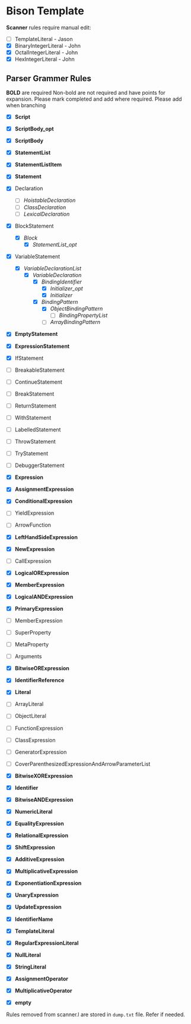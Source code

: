# Bison Template
**Scanner** rules require manual edit:
- [ ] TemplateLiteral - Jason
- [x] BinaryIntegerLiteral - John
- [x] OctalIntegerLiteral - John
- [x] HexIntegerLiteral - John

## **Parser** Grammer Rules
**BOLD** are required
Non-bold are not required and have points for expansion. Please mark completed and add where required.
Please add when branching
- [x] **Script**
- [x] **ScriptBody_opt**
- [x] **ScriptBody**
- [x] **StatementList**
- [x] **StatementListItem**
- [x] **Statement**
- [x] Declaration
	- [ ] *HoistableDeclaration*
	- [ ] *ClassDeclaration*
	- [ ] *LexicalDeclaration*
- [x] BlockStatement
	- [x] *Block*
		- [x] *StatementList_opt*
- [x] VariableStatement
	- [x] *VariableDeclarationList*
		- [x] *VariableDeclaration*
			- [x] *BindingIdentifier*
				- [x] *Initializer_opt*
				- [x] *Initializer*
			- [x] *BindingPattern*
				- [x] *ObjectBindingPattern*
					- [ ] *BindingPropertyList*
				- [ ] *ArrayBindingPattern*
- [x] **EmptyStatement**
- [x] **ExpressionStatement**
- [x] IfStatement
- [ ] BreakableStatement
- [ ] ContinueStatement
- [ ] BreakStatement
- [ ] ReturnStatement
- [ ] WithStatement
- [ ] LabelledStatement
- [ ] ThrowStatement
- [ ] TryStatement
- [ ] DebuggerStatement
- [x] **Expression**
- [x] **AssignmentExpression**
- [x] **ConditionalExpression**
- [ ] YieldExpression
- [ ] ArrowFunction
- [x] **LeftHandSideExpression**
- [x] **NewExpression**
- [ ] CallExpression
- [x] **LogicalORExpression**
- [x] **MemberExpression**
- [x] **LogicalANDExpression**
- [x] **PrimaryExpression**
- [ ] MemberExpression
- [ ] SuperProperty
- [ ] MetaProperty
- [ ] Arguments
- [x] **BitwiseORExpression**
- [x] **IdentifierReference**
- [x] **Literal**
- [ ] ArrayLiteral
- [ ] ObjectLiteral
- [ ] FunctionExpression
- [ ] ClassExpression
- [ ] GeneratorExpression
- [ ] CoverParenthesizedExpressionAndArrowParameterList
- [x] **BitwiseXORExpression**
- [x] **Identifier**
- [x] **BitwiseANDExpression**
- [x] **NumericLiteral**
- [x] **EqualityExpression**
- [x] **RelationalExpression**
- [x] **ShiftExpression**
- [x] **AdditiveExpression**
- [x] **MultiplicativeExpression**
- [x] **ExponentiationExpression**
- [x] **UnaryExpression**
- [x] **UpdateExpression**
- [x] **IdentifierName**
- [x] **TemplateLiteral**
- [x] **RegularExpressionLiteral**
- [x] **NullLiteral**
- [x] **StringLiteral**
- [x] **AssignmentOperator**
- [x] **MultiplicativeOperator**
- [x] **empty**


Rules removed from scanner.l are stored in `dump.txt` file. Refer if needed.